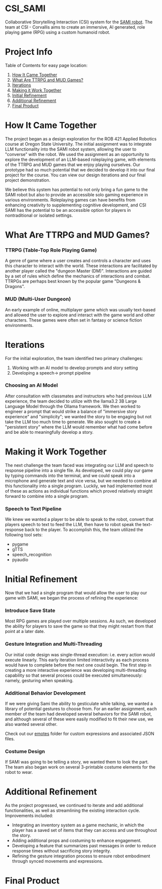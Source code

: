 # CSI_SAMI
Collaborative Storytelling Interaction (CSI) system for the [SAMI robot](https://github.com/shareresearchteam/SAMI-Robot). The team at CSI - Corvallis aims to create an immersive, AI generated, role playing game (RPG) using a custom humanoid robot. 

# Project Info
Table of Contents for easy page location:
1. [How It Came Together](#how-it-came-together)
2. [What Are TTRPG and MUD Games?](#what-are-ttrpg-and-mud-games)
3. [Iterations](#iterations)
4. [Making it Work Together](#making-it-work-together)
5. [Initial Refinement](#initial-refinement)
6. [Additional Refinement](#additional-refinement)
7. [Final Product](#final-product)

# How It Came Together
The project began as a design exploration for the ROB 421 Applied Robotics course at Oregon State University. The initial assignment was to integrate LLM functionality into the SAMI robot system, allowing the user to "converse" with the robot. We used the assignment as an opportunity to explore the development of an LLM-based roleplaying game, with elements of the TTRPG and MUD games that we enjoy playing ourselves. Our prototype had so much potential that we decided to develop it into our final project for the course. You can view our design iterations and our final project demonstration. 

We believe this system has potential to not only bring a fun game to the SAMI robot but also to provide an accessible solo gaming experience in various environments. Roleplaying games can have benefits from enhancing creativity to supplementing cognitive development, and CSI SAMI has the potential to be an accessible option for players in nontraditional or isolated settings.

# What Are TTRPG and MUD Games?
### TTRPG (Table-Top Role Playing Game)
A genre of game where a user creates and controls a character and uses this character to interact with the world. These interactions are facilitated by another player called the "dungeon Master (DM)". Interactions are guided by a set of rules which define the mechanics of interactions and combat. TTRPGs are perhaps best known by the popular game "Dungeons & Dragons".

### MUD (Multi-User Dungeon)
An early example of online, multiplayer game which was usually text-based and allowed the user to explore and interact with the game world and other characters. These games were often set in fantasy or science fiction environments.

# Iterations
For the initial exploration, the team identified two primary challenges:
1. Working with an AI model to develop prompts and story setting
2. Developing a speech-> prompt pipeline

### Choosing an AI Model
After consultation with classmates and instructors who had previous LLM experience, the team decided to utilize with the llama3.2 3B Large Language Model through the Ollama framework. We then worked to engineer a prompt that would strike a balance of "immersive story experience" and "simplicity"; we wanted the story to be engaging but not take the LLM too much time to generate. We also sought to create a "persistent story" where the LLM would remember what had come before and be able to meaningfully develop a story.

# Making it Work Together
The next challenge the team faced was integrating our LLM and speech to response pipeline into a single file. As developed, we could play our game by typing commands into the terminal, and we could speak into a microphone and generate text and vice versa, but we needed to combine all this functionality into a single program. Luckily, we had implemented most of these as actions as individual functions which proved relatively straight forward to combine into a single program.

### Speech to Text Pipeline
We knew we wanted a player to be able to speak to the robot, convert that players speech to text to feed the LLM, then have to robot speak the text-response back to the player. To accomplish this, the team utilized the following tool sets:
- pygame
- gTTS
- speech_recognition
- pyaudio

# Initial Refinement
Now that we had a single program that would allow the user to play our game with SAMI, we began the process of refining the experience:

### Introduce Save State
Most RPG games are played over multiple sessions. As such, we developed the ability for players to save the game so that they might restart from that point at a later date.

### Gesture Integration and Multi-Threading
Our initial code design was single-thread execution: i.e. every action would execute linearly. This early iteration limited interactivity as each process would have to complete before the next one could begin. The first step in creating a more interactive experience was developing multi-threading capability so that several process could be executed simultaneously: namely, gesturing when speaking.

### Additional Behavior Development
If we were giving Sami the ability to gesticulate while talking, we wanted a library of potential gestures to choose from. For an earlier assignment, each member of the team had developed several behaviors for the SAMI robot, and although several of these were easily modified to fit their new use, we also wanted several other.

Check out our [emotes](https://github.com/aschn464/CSI_SAMI/tree/main/emotes) folder for custom expressions and associated JSON files.

### Costume Design
If SAMI was going to be telling a story, we wanted them to look the part. The team also began work on several 3-printable costume elements for the robot to wear.

# Additional Refinement
As the project progressed, we continued to iterate and add additional functionalities, as well as streamlining the existing interaction cycle. Improvements included:
- Integrating an inventory system as a game mechanic, in which the player has a saved set of items that they can access and use throughout the story.
- Adding additional props and costuming to enhance engagement.
- Developing a feature that summarizes past messages in order to reduce response times without sacrificing story integrity.
- Refining the gesture integration process to ensure robot embodiment through synced movements and expressions.

# Final Product
